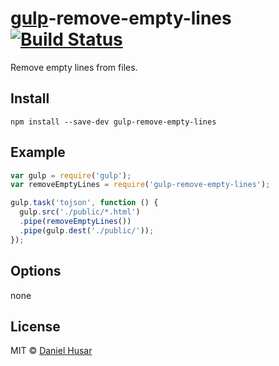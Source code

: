 # [gulp](http://gulpjs.com)-remove-empty-lines [![Build Status](https://secure.travis-ci.org/danielhusar/gulp-remove-empty-lines.svg?branch=master)](http://travis-ci.org/danielhusar/gulp-remove-empty-lines)

Remove empty lines from files.

## Install

```
npm install --save-dev gulp-remove-empty-lines
```

## Example

```javascript
var gulp = require('gulp');
var removeEmptyLines = require('gulp-remove-empty-lines');

gulp.task('tojson', function () {
  gulp.src('./public/*.html')
  .pipe(removeEmptyLines())
  .pipe(gulp.dest('./public/'));
});
```

## Options

none

## License

MIT © [Daniel Husar](https://github.com/danielhusar)
